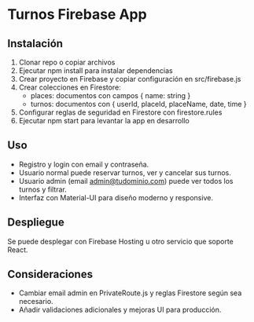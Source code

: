# Turnos Firebase App

## Instalación

1. Clonar repo o copiar archivos
2. Ejecutar npm install para instalar dependencias
3. Crear proyecto en Firebase y copiar configuración en src/firebase.js
4. Crear colecciones en Firestore:
   - places: documentos con campos { name: string }
   - turnos: documentos con { userId, placeId, placeName, date, time }
5. Configurar reglas de seguridad en Firestore con firestore.rules
6. Ejecutar npm start para levantar la app en desarrollo

## Uso

- Registro y login con email y contraseña.
- Usuario normal puede reservar turnos, ver y cancelar sus turnos.
- Usuario admin (email admin@tudominio.com) puede ver todos los turnos y filtrar.
- Interfaz con Material-UI para diseño moderno y responsive.

## Despliegue

Se puede desplegar con Firebase Hosting u otro servicio que soporte React.

## Consideraciones

- Cambiar email admin en PrivateRoute.js y reglas Firestore según sea necesario.
- Añadir validaciones adicionales y mejoras UI para producción.